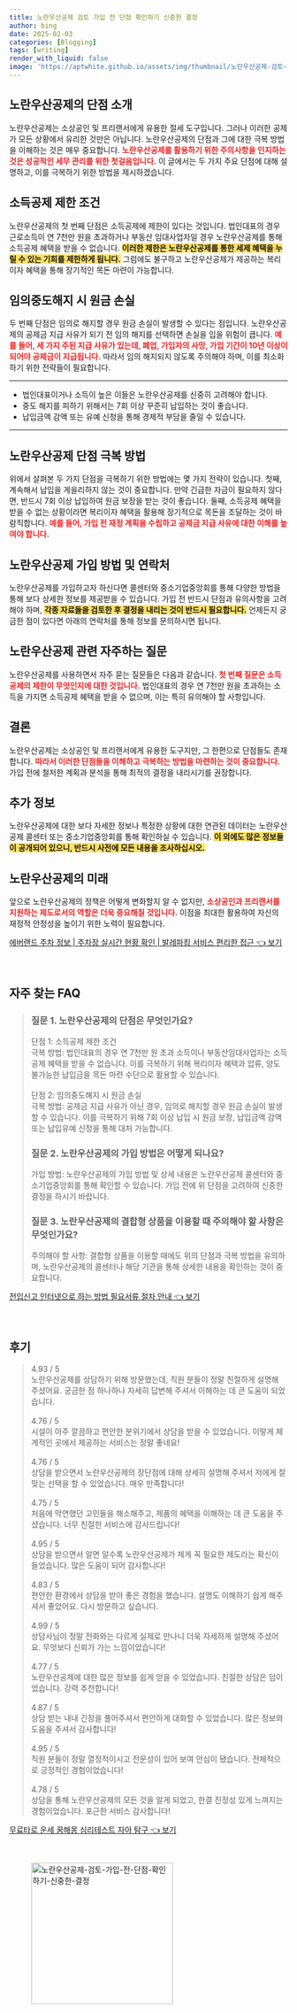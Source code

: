 ```yaml
---
title: 노란우산공제 검토 가입 전 단점 확인하기 신중한 결정
author: bing
date: 2025-02-03
categories: [Blogging]
tags: [writing]
render_with_liquid: false
image: 'https://aptwhite.github.io/assets/img/thumbnail/노란우산공제-검토-가입-전-단점-확인하기-신중한-결정.webp'
---
```



<h2 id='노란우산공제_단점_소개'>노란우산공제의 단점 소개</h2>

<p>노란우산공제는 소상공인 및 프리랜서에게 유용한 절세 도구입니다. 그러나 이러한 공제가 모든 상황에서 유리한 것만은 아닙니다. 노란우산공제의 단점과 그에 대한 극복 방법을 이해하는 것은 매우 중요합니다. <b><span style="color: #ee2323;">노란우산공제를 활용하기 위한 주의사항을 인지하는 것은 성공적인 세무 관리를 위한 첫걸음입니다.</span></b> 이 글에서는 두 가지 주요 단점에 대해 설명하고, 이를 극복하기 위한 방법을 제시하겠습니다.</p>

<h2 id='소득공제_제한_조건'>소득공제 제한 조건</h2>

<p>노란우산공제의 첫 번째 단점은 소득공제에 제한이 있다는 것입니다. 법인대표의 경우 근로소득이 연 7천만 원을 초과하거나 부동산 임대사업자일 경우 노란우산공제를 통해 소득공제 혜택을 받을 수 없습니다. <b><span style="background-color: #ffe066;">이러한 제한은 노란우산공제를 통한 세제 혜택을 누릴 수 있는 기회를 제한하게 됩니다.</span></b> 그럼에도 불구하고 노란우산공제가 제공하는 복리이자 혜택을 통해 장기적인 목돈 마련이 가능합니다.</p>

<h2 id='임의중도해지_원금_손실'>임의중도해지 시 원금 손실</h2>

<p>두 번째 단점은 임의로 해지할 경우 원금 손실이 발생할 수 있다는 점입니다. 노란우산공제의 공제금 지급 사유가 되기 전 임의 해지를 선택하면 손실을 입을 위험이 큽니다. <b><span style="color: #ee2323;">예를 들어, 세 가지 주된 지급 사유가 있는데, 폐업, 가입자의 사망, 가입 기간이 10년 이상이 되어야 공제금이 지급됩니다.</span></b> 따라서 임의 해지되지 않도록 주의해야 하며, 이를 최소화하기 위한 전략들이 필요합니다.</p>

<hr />

<ul>
    <li>법인대표이거나 소득이 높은 이들은 노란우산공제를 신중히 고려해야 합니다.</li>
    <li>중도 해지를 피하기 위해서는 7회 이상 꾸준히 납입하는 것이 좋습니다.</li>
    <li>납입금액 감액 또는 유예 신청을 통해 경제적 부담을 줄일 수 있습니다.</li>
</ul>

<hr />

<h2 id='극복방법'>노란우산공제 단점 극복 방법</h2>

<p>위에서 살펴본 두 가지 단점을 극복하기 위한 방법에는 몇 가지 전략이 있습니다. 첫째, 계속해서 납입을 게을리하지 않는 것이 중요합니다. 만약 긴급한 자금이 필요하지 않다면, 반드시 7회 이상 납입하여 원금 보장을 받는 것이 좋습니다. 둘째, 소득공제 혜택을 받을 수 없는 상황이라면 복리이자 혜택을 활용해 장기적으로 목돈을 조달하는 것이 바람직합니다. <b><span style="color: #ee2323;">예를 들어, 가입 전 재정 계획을 수립하고 공제금 지급 사유에 대한 이해를 높여야 합니다.</span></b></p>

<h2 id='가입정보_및_연락처'>노란우산공제 가입 방법 및 연락처</h2>

<p>노란우산공제를 가입하고자 하신다면 콜센터와 중소기업중앙회를 통해 다양한 방법을 통해 보다 상세한 정보를 제공받을 수 있습니다. 가입 전 반드시 단점과 유의사항을 고려해야 하며, <b><span style="background-color: #ffe066;">각종 자료들을 검토한 후 결정을 내리는 것이 반드시 필요합니다.</span></b> 언제든지 궁금한 점이 있다면 아래의 연락처를 통해 정보를 문의하시면 됩니다.</p>

<h2 id='자주하는_질문'>노란우산공제 관련 자주하는 질문</h2>

<p>노란우산공제를 사용하면서 자주 묻는 질문들은 다음과 같습니다. <b><span style="color: #ee2323;">첫 번째 질문은 소득공제의 제한이 무엇인지에 대한 것입니다.</span></b> 법인대표의 경우 연 7천만 원을 초과하는 소득을 가지면 소득공제 혜택을 받을 수 없으며, 이는 특히 유의해야 할 사항입니다.</p>

<h2 id='결론'>결론</h2>

<p>노란우산공제는 소상공인 및 프리랜서에게 유용한 도구지만, 그 한편으로 단점들도 존재합니다. <b><span style="color: #ee2323;">따라서 이러한 단점들을 이해하고 극복하는 방법을 마련하는 것이 중요합니다.</span></b> 가입 전에 철저한 계획과 분석을 통해 최적의 결정을 내리시기를 권장합니다.</p>

<h2 id='추가정보'>추가 정보</h2>

<p>노란우산공제에 대한 보다 자세한 정보나 특정한 상황에 대한 연관된 데이터는 노란우산공제 콜센터 또는 중소기업중앙회를 통해 확인하실 수 있습니다. <b><span style="background-color: #ffe066;">이 외에도 많은 정보들이 공개되어 있으니, 반드시 사전에 모든 내용을 조사하십시오.</span></b></p>

<h2 id='노란우산공제_미래'>노란우산공제의 미래</h2>

<p>앞으로 노란우산공제의 정책은 어떻게 변화할지 알 수 없지만, <b><span style="color: #ee2323;">소상공인과 프리랜서를 지원하는 제도로서의 역할은 더욱 중요해질 것입니다.</span></b> 이점을 최대한 활용하여 자신의 재정적 안정성을 높이기 위한 노력이 필요합니다.</p>


<p><a class="click-button" title="에버랜드 주차 정보 | 주차장 실시간 현황 확인 | 발레파킹 서비스 편리한 접근" href="https://aptwhite.github.io/posts/%EC%97%90%EB%B2%84%EB%9E%9C%EB%93%9C-%EC%A3%BC%EC%B0%A8-%EC%A0%95%EB%B3%B4-%EC%A3%BC%EC%B0%A8%EC%9E%A5-%EC%8B%A4%EC%8B%9C%EA%B0%84-%ED%98%84%ED%99%A9-%ED%99%95%EC%9D%B8-%EB%B0%9C%EB%A0%88%ED%8C%8C%ED%82%B9-%EC%84%9C%EB%B9%84%EC%8A%A4-%ED%8E%B8%EB%A6%AC%ED%95%9C-%EC%A0%91%EA%B7%BC/" rel="dofollow">에버랜드 주차 정보 | 주차장 실시간 현황 확인 | 발레파킹 서비스 편리한 접근 👈 보기</a></p><br>
<h2 id='자주_찾는_FAQ'>자주 찾는 FAQ</h2>
<div itemscope="" itemtype="https://schema.org/FAQPage"> 
<blockquote> 
<div itemscope="" itemprop="mainEntity" itemtype="https://schema.org/Question"> 
<h3 itemprop="name">질문 1. 노란우산공제의 단점은 무엇인가요?</h3> 
<div itemscope="" itemprop="acceptedAnswer" itemtype="https://schema.org/Answer"> 
<span itemprop="text"> 
<p>단점 1: 소득공제 제한 조건<br/> 극복 방법: 법인대표의 경우 연 7천만 원 초과 소득이나 부동산임대사업자는 소득공제 혜택을 받을 수 없습니다. 이를 극복하기 위해 복리이자 혜택과 압류, 양도 불가능한 납입금을 목돈 마련 수단으로 활용할 수 있습니다.<br/><br/> 단점 2: 임의중도해지 시 원금 손실<br/> 극복 방법: 공제금 지급 사유가 아닌 경우, 임의로 해지할 경우 원금 손실이 발생할 수 있습니다. 이를 극복하기 위해 7회 이상 납입 시 원금 보장, 납입금액 감액 또는 납입유예 신청을 통해 대처 가능합니다.</p> 
</span> 
</div> 
</div> 
<div itemscope="" itemprop="mainEntity" itemtype="https://schema.org/Question"> 
<h3 itemprop="name">질문 2. 노란우산공제의 가입 방법은 어떻게 되나요?</h3> 
<div itemscope="" itemprop="acceptedAnswer" itemtype="https://schema.org/Answer"> 
<span itemprop="text"> 
<p>가입 방법: 노란우산공제의 가입 방법 및 상세 내용은 노란우산공제 콜센터와 중소기업중앙회를 통해 확인할 수 있습니다. 가입 전에 위 단점을 고려하여 신중한 결정을 하시기 바랍니다.</p> 
</span> 
</div> 
</div> 
<div itemscope="" itemprop="mainEntity" itemtype="https://schema.org/Question"> 
<h3 itemprop="name">질문 3. 노란우산공제의 결합형 상품을 이용할 때 주의해야 할 사항은 무엇인가요?</h3> 
<div itemscope="" itemprop="acceptedAnswer" itemtype="https://schema.org/Answer"> 
<span itemprop="text"> 
<p>주의해야 할 사항: 결합형 상품을 이용할 때에도 위의 단점과 극복 방법을 유의하며, 노란우산공제의 콜센터나 해당 기관을 통해 상세한 내용을 확인하는 것이 중요합니다.</p> 
</span> 
</div> 
</div> 
</blockquote> 
</div>
<p><a class="click-button" title="전입신고 인터넷으로 하는 방법 필요서류 절차 안내" href="https://aptwhite.github.io/posts/%EC%A0%84%EC%9E%85%EC%8B%A0%EA%B3%A0-%EC%9D%B8%ED%84%B0%EB%84%B7%EC%9C%BC%EB%A1%9C-%ED%95%98%EB%8A%94-%EB%B0%A9%EB%B2%95-%ED%95%84%EC%9A%94%EC%84%9C%EB%A5%98-%EC%A0%88%EC%B0%A8-%EC%95%88%EB%82%B4/" rel="dofollow">전입신고 인터넷으로 하는 방법 필요서류 절차 안내 👈 보기</a></p><br>
<h2 id='후기'>후기</h2>
<div itemscope itemtype="https://schema.org/Product">
  <blockquote>
  <div itemprop="review" itemscope itemtype="https://schema.org/Review">
      <div itemprop="reviewRating" itemscope itemtype="https://schema.org/Rating"> <span itemprop="ratingValue">4.93</span> / <span itemprop="bestRating">5</span> </div>
      <span itemprop="reviewBody">노란우산공제를 상담하기 위해 방문했는데, 직원 분들이 정말 친절하게 설명해 주셨어요. 궁금한 점 하나하나 자세히 답변해 주셔서 이해하는 데 큰 도움이 되었습니다.</span>
  </div>
  <br>
  <div itemprop="review" itemscope itemtype="https://schema.org/Review">
      <div itemprop="reviewRating" itemscope itemtype="https://schema.org/Rating"> <span itemprop="ratingValue">4.76</span> / <span itemprop="bestRating">5</span> </div>
      <span itemprop="reviewBody">시설이 아주 깔끔하고 편안한 분위기에서 상담을 받을 수 있었습니다. 이렇게 체계적인 곳에서 제공하는 서비스는 정말 좋네요!</span>
  </div>
  <br>
  <div itemprop="review" itemscope itemtype="https://schema.org/Review">
      <div itemprop="reviewRating" itemscope itemtype="https://schema.org/Rating"> <span itemprop="ratingValue">4.76</span> / <span itemprop="bestRating">5</span> </div>
      <span itemprop="reviewBody">상담을 받으면서 노란우산공제의 장단점에 대해 상세히 설명해 주셔서 저에게 잘 맞는 선택을 할 수 있었습니다. 매우 만족합니다!</span>
  </div>
  <br>
  <div itemprop="review" itemscope itemtype="https://schema.org/Review">
      <div itemprop="reviewRating" itemscope itemtype="https://schema.org/Rating"> <span itemprop="ratingValue">4.75</span> / <span itemprop="bestRating">5</span> </div>
      <span itemprop="reviewBody">처음에 막연했던 고민들을 해소해주고, 제품의 혜택을 이해하는 데 큰 도움을 주셨습니다. 너무 친절한 서비스에 감사드립니다!</span>
  </div>
  <br>
  <div itemprop="review" itemscope itemtype="https://schema.org/Review">
      <div itemprop="reviewRating" itemscope itemtype="https://schema.org/Rating"> <span itemprop="ratingValue">4.95</span> / <span itemprop="bestRating">5</span> </div>
      <span itemprop="reviewBody">상담을 받으면서 알면 알수록 노란우산공제가 제게 꼭 필요한 제도라는 확신이 들었습니다. 많은 도움이 되어 감사합니다!</span>
  </div>
  <br>
  <div itemprop="review" itemscope itemtype="https://schema.org/Review">
      <div itemprop="reviewRating" itemscope itemtype="https://schema.org/Rating"> <span itemprop="ratingValue">4.83</span> / <span itemprop="bestRating">5</span> </div>
      <span itemprop="reviewBody">편안한 환경에서 상담을 받아 좋은 경험을 했습니다. 설명도 이해하기 쉽게 해주셔서 좋았어요. 다시 방문하고 싶습니다.</span>
  </div>
  <br>
  <div itemprop="review" itemscope itemtype="https://schema.org/Review">
      <div itemprop="reviewRating" itemscope itemtype="https://schema.org/Rating"> <span itemprop="ratingValue">4.99</span> / <span itemprop="bestRating">5</span> </div>
      <span itemprop="reviewBody">상담사님이 정말 전화와는 다르게 실제로 만나니 더욱 자세하게 설명해 주셨어요. 무엇보다 신뢰가 가는 느낌이었습니다!</span>
  </div>
  <br>
  <div itemprop="review" itemscope itemtype="https://schema.org/Review">
      <div itemprop="reviewRating" itemscope itemtype="https://schema.org/Rating"> <span itemprop="ratingValue">4.77</span> / <span itemprop="bestRating">5</span> </div>
      <span itemprop="reviewBody">노란우산공제에 대한 많은 정보를 쉽게 얻을 수 있었습니다. 친절한 상담은 덤이었습니다. 강력 추천합니다!</span>
  </div>
  <br>
  <div itemprop="review" itemscope itemtype="https://schema.org/Review">
      <div itemprop="reviewRating" itemscope itemtype="https://schema.org/Rating"> <span itemprop="ratingValue">4.87</span> / <span itemprop="bestRating">5</span> </div>
      <span itemprop="reviewBody">상담 받는 내내 긴장을 풀어주셔서 편안하게 대화할 수 있었습니다. 많은 정보와 도움을 주셔서 감사합니다!</span>
  </div>
  <br>
  <div itemprop="review" itemscope itemtype="https://schema.org/Review">
      <div itemprop="reviewRating" itemscope itemtype="https://schema.org/Rating"> <span itemprop="ratingValue">4.95</span> / <span itemprop="bestRating">5</span> </div>
      <span itemprop="reviewBody">직원 분들이 정말 열정적이시고 전문성이 있어 보여 안심이 됐습니다. 전체적으로 긍정적인 경험이었습니다!</span>
  </div>
  <br>
  <div itemprop="review" itemscope itemtype="https://schema.org/Review">
      <div itemprop="reviewRating" itemscope itemtype="https://schema.org/Rating"> <span itemprop="ratingValue">4.78</span> / <span itemprop="bestRating">5</span> </div>
      <span itemprop="reviewBody">상담을 통해 노란우산공제의 모든 것을 알게 되었고, 한결 진정성 있게 느껴지는 경험이었습니다. 포근한 서비스 감사합니다!</span>
  </div>
  </blockquote>
</div>
<p><a class="click-button" title="무료타로 운세 꿈해몽 심리테스트 자아 탐구" href="https://aptwhite.github.io/posts/%EB%AC%B4%EB%A3%8C%ED%83%80%EB%A1%9C-%EC%9A%B4%EC%84%B8-%EA%BF%88%ED%95%B4%EB%AA%BD-%EC%8B%AC%EB%A6%AC%ED%85%8C%EC%8A%A4%ED%8A%B8-%EC%9E%90%EC%95%84-%ED%83%90%EA%B5%AC/" rel="dofollow">무료타로 운세 꿈해몽 심리테스트 자아 탐구 👈 보기</a></p><br>
<figure class="image"><img src="https://aptwhite.github.io/assets/img/thumbnail/노란우산공제-검토-가입-전-단점-확인하기-신중한-결정.webp" alt="노란우산공제-검토-가입-전-단점-확인하기-신중한-결정" width="256" height="256"></figure>